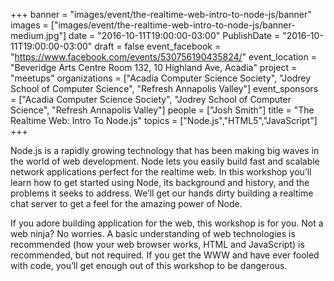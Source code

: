 +++
banner = "images/event/the-realtime-web-intro-to-node-js/banner"
images = ["images/event/the-realtime-web-intro-to-node-js/banner-medium.jpg"]
date = "2016-10-11T19:00:00-03:00"
PublishDate = "2016-10-11T19:00:00-03:00"
draft = false
event_facebook = "https://www.facebook.com/events/530756190435824/"
event_location = "Beveridge Arts Centre Room 132, 10 Highland Ave, Acadia"
project = "meetups"
organizations = ["Acadia Computer Science Society", "Jodrey School of Computer Science", "Refresh Annapolis Valley"]
event_sponsors = ["Acadia Computer Science Society", "Jodrey School of Computer Science", "Refresh Annapolis Valley"]
people = ["Josh Smith"]
title = "The Realtime Web: Intro To Node.js"
topics = ["Node.js","HTML5","JavaScript"]
+++

Node.js is a rapidly growing technology that has been making big waves in the world of web development. Node lets you easily build fast and scalable network applications perfect for the realtime web. In this workshop you’ll learn how to get started using Node, its background and history, and the problems it seeks to address. We’ll get our hands dirty building a realtime chat server to get a feel for the amazing power of Node.

If you adore building application for the web, this workshop is for you. Not a web ninja? No worries. A basic understanding of web technologies is recommended (how your web browser works, HTML and JavaScript) is recommended, but not required. If you get the WWW and have ever fooled with code, you’ll get enough out of this workshop to be dangerous.